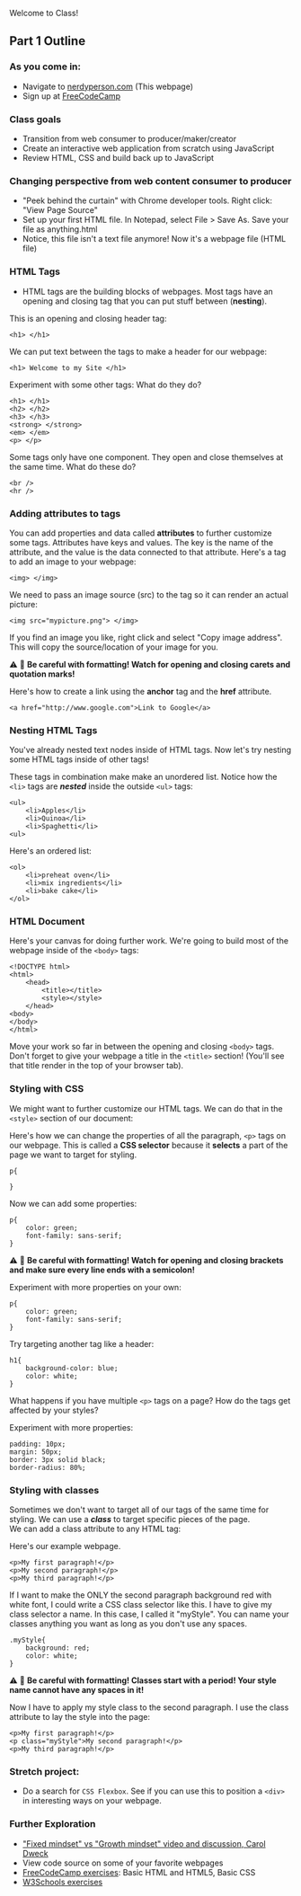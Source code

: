 Welcome to Class!

## Part 1 Outline

### As you come in:

* Navigate to [nerdyperson.com](http://www.nerdyperson.com) (This webpage)
* Sign up at [FreeCodeCamp](http://freecodecamp.org)

### Class goals
* Transition from web consumer to producer/maker/creator
* Create an interactive web application from scratch using JavaScript
* Review HTML, CSS and build back up to JavaScript

### Changing perspective from web content consumer to producer
* "Peek behind the curtain" with Chrome developer tools.  Right click: "View Page Source"
* Set up your first HTML file.  In Notepad, select File > Save As.  Save your file as anything.html
* Notice, this file isn't a text file anymore! Now it's a webpage file (HTML file)

### HTML Tags
* HTML tags are the building blocks of webpages.  Most tags have an opening and closing tag that you can put stuff between (**nesting**).

This is an opening and closing header tag:
```
<h1> </h1>
```

We can put text between the tags to make a header for our webpage:  
```
<h1> Welcome to my Site </h1>
```

Experiment with some other tags: What do they do?
```
<h1> </h1>
<h2> </h2>
<h3> </h3>
<strong> </strong>
<em> </em>
<p> </p>
```

Some tags only have one component. They open and close themselves at the same time. What do these do?
```
<br />
<hr />
```

### Adding attributes to tags
You can add properties and data called **attributes** to further customize some tags.  Attributes have keys and values.  The key is the name of the attribute, and the value is the data connected to that attribute. Here's a tag to add an image to your webpage:
```
<img> </img>
```

We need to pass an image source (src) to the tag so it can render an actual picture:

```
<img src="mypicture.png"> </img>
```

If you find an image you like, right click and select "Copy image address".  This will copy the source/location of your image for you.

⚠️ 🚨 **Be careful with formatting!  Watch for opening and closing carets and quotation marks!**

Here's how to create a link using the **anchor** tag and the **href** attribute.

```
<a href="http://www.google.com">Link to Google</a>
```

### Nesting HTML Tags
You've already nested text nodes inside of HTML tags.  Now let's try nesting some HTML tags inside of other tags!

These tags in combination make make an unordered list.  Notice how the ```<li>``` tags are ***nested*** inside the outside ```<ul>``` tags:
```
<ul>
    <li>Apples</li>
    <li>Quinoa</li>
    <li>Spaghetti</li>
<ul>
```

Here's an ordered list:
```
<ol>
    <li>preheat oven</li>
    <li>mix ingredients</li>
    <li>bake cake</li>
</ol>
```

### HTML Document
Here's your canvas for doing further work.  We're going to build most of the webpage inside of the ```<body>``` tags:
```
<!DOCTYPE html>
<html>
    <head>
        <title></title>
        <style></style>
    </head>
<body>
</body>
</html>
```

Move your work so far in between the opening and closing ```<body>``` tags.  Don't forget to give your webpage a title in the ```<title>``` section!  (You'll see that title render in the top of your browser tab).

### Styling with CSS
We might want to further customize our HTML tags.  We can do that in the ```<style>``` section of our document:

Here's how we can change the properties of all the paragraph, ```<p>``` tags on our webpage.  This is called a **CSS selector** because it **selects** a part of the page we want to target for styling.

```
p{

}
```

Now we can add some properties:
```
p{
    color: green;
    font-family: sans-serif;
}
```

⚠️ 🚨 **Be careful with formatting!  Watch for opening and closing brackets and make sure every line ends with a semicolon!**

Experiment with more properties on your own:

```
p{
    color: green;
    font-family: sans-serif;
}
```

Try targeting another tag like a header:
```
h1{
    background-color: blue;
    color: white;
}
```

What happens if you have multiple ```<p>``` tags on a page?  How do the tags get affected by your styles?

Experiment with more properties:
```
padding: 10px;
margin: 50px;
border: 3px solid black;
border-radius: 80%;
```

### Styling with classes

Sometimes we don't want to target all of our tags of the same time for styling.  We can use a ***class*** to target specific pieces of the page.  
We can add a class attribute to any HTML tag:

Here's our example webpage.  
```
<p>My first paragraph!</p>
<p>My second paragraph!</p>
<p>My third paragraph!</p>

```

If I want to make the ONLY the second paragraph background red with white font, I could write a CSS class selector like this.  I have to give my class selector a name.  In this case, I called it "myStyle".  You can name your classes anything you want as long as you don't use any spaces.  

```
.myStyle{
    background: red;
    color: white;
}
```

⚠️ 🚨 **Be careful with formatting! Classes start with a period! Your style name cannot have any spaces in it!**

Now I have to apply my style class to the second paragraph.  I use the class attribute to lay the style into the page:

```
<p>My first paragraph!</p>
<p class="myStyle">My second paragraph!</p>
<p>My third paragraph!</p>

```

### Stretch project:
* Do a search for ```CSS Flexbox```.  See if you can use this to position a ```<div>``` in interesting ways on your webpage.


### Further Exploration
* ["Fixed mindset" vs "Growth mindset" video and discussion, Carol Dweck](https://www.ted.com/talks/carol_dweck_the_power_of_believing_that_you_can_improve)
 * View code source on some of your favorite webpages
 * [FreeCodeCamp exercises](https://www.freecodecamp.org): Basic HTML and HTML5, Basic CSS
* [W3Schools exercises](https://www.w3schools.com/html/exercise.asp?filename=exercise_attributes1)
